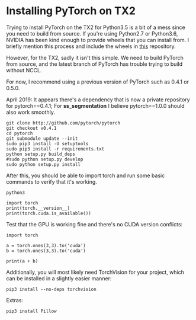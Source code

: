# Installing PyTorch on TX2

Trying to install PyTorch on the TX2 for Python3.5 is a bit of a mess since you need to build from source. If you're using Python2.7 or Python3.6, NVIDIA has been kind enough to provide wheels that you can install from. I briefly mention this process and include the wheels in [this](https://github.com/ShreyasSkandanS/xavier_utils) repository.

However, for the TX2, sadly it isn't this simple. We need to build PyTorch from source, and the latest branch of PyTorch has trouble trying to build without NCCL. 

For now, I recommend using a previous version of PyTorch such as 0.4.1 or 0.5.0.

April 2019: It appears there's a dependency that is now a private repository for pytorch==0.4.1; For **ss_segmentation** I believe pytorch==1.0.0 should also work smoothly.

```
git clone http://github.com/pytorch/pytorch
git checkout v0.4.1
cd pytorch
git submodule update --init
sudo pip3 install -U setuptools
sudo pip3 install -r requirements.txt
python setup.py build_deps
#sudo python setup.py develop
sudo python setup.py install
```

After this, you should be able to import torch and run some basic commands to verify that it's working.

```
python3
```

```
import torch
print(torch.__version__)
print(torch.cuda.is_available())
```

Test that the GPU is working fine and there's no CUDA version conflicts:
```
import torch

a = torch.ones(3,3).to('cuda')
b = torch.ones(3,3).to('cuda')

print(a + b)
```

Additionally, you will most likely need TorchVision for your project, which can be installed in a slightly easier manner:

```
pip3 install --no-deps torchvision
```

Extras:
```
pip3 install Pillow
```
